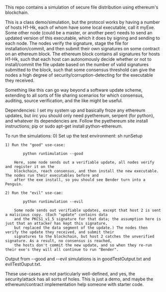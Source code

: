 This repo contains a simulation of secure file distribution using ethereum's blockchain.

This is a class demo/simulation, but the protocol works by having a number of hosts H1-Hk,
each of whom have some local executable, call it myExe. Some other node (could be a master,
or another peer) needs to send an updated version of this executable, which it does by signing
and sending to each node. The nodes verify the signature, stage the file for installation/commit,
and then submit their own signatures on some contract on an ethereum block. The ethereum block
contains all signatures for hosts H1-Hk, such that each host can autonomously decide whether
or not to install/commit the file update based on the number of valid signatures submitted to the
block, such that some consensus threshold can give the nodes a high degree of security/corruption-detecting
for the executable they received.

Something like this can go way beyond a software update scheme, extending to all sorts of file sharing scenarios
for which consensus, auditing, source verification, and the like might be useful.

Dependencies: I set my system up and basically froze any ethereum updates, but iirc you should only
need pyethereum, serpent (for python), and whatever its dependencies are. Follow the pyethereum site
install instructions; pip or sudo apt-get install python-ethereum.


To run the simulations:
	0) Set up the test environment:
			sh runSetup

	1) Run the "good" use-case:

			python runSimulation --good

		Here, some node sends out a verifiable update, all nodes verify and register it on the
		blockchain, reach consensus, and then install the new executable. The nodes run their executables before and
		after the exe install, so you should see Bender turn into a Penguin.

	2) Run the "evil" use-cae:
			
			python runSimulation --evil

		Some node sends out verifiable updates, except that host 2 is sent a malicious copy. (Each "update" contains data
		and the PKCS1_v1_5 signature for that data; the assumption here is just that an attacker has kept this signature,
		but replaced the data segment of the update.) The nodes then verify the update they received, and submit their
		signatures to the blockchain, but host 2 catches the unverified signature. As a result, no consensus is reached,
		the hosts don't commit the new update, and so when they re-run their exe's they will all continue to run "Bender".


Output from --good and --evil simulations is in goodTestOutput.txt and evilTestOuput.txt.

These use-cases are not particularly well-defined, and yes, the security/attack has all sorts of holes. This is just
a demo, and maybe the ethereum/contract implementation help someone with starter code.





